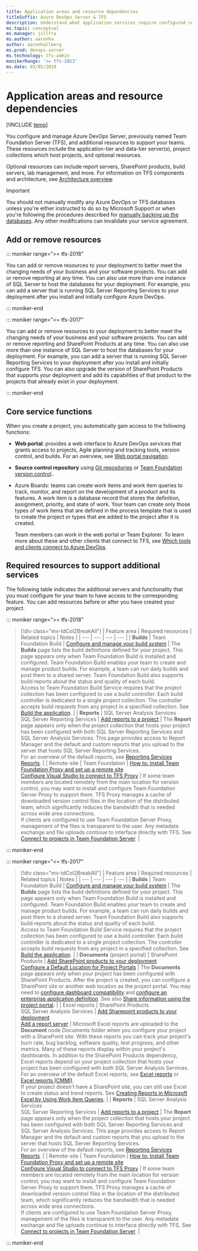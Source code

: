 ```yaml
---
title: Application areas and resource dependencies
titleSuffix: Azure DevOps Server & TFS  
description: Understand what application services require configured resources  
ms.topic: conceptual
ms.manager: jillfra
ms.author: aaronha
author: aaronhallberg
ms.prod: devops-server
ms.technology: tfs-admin
monikerRange: '>= tfs-2013'
ms.date: 03/05/2019
--- 
```


# Application areas and resource dependencies

[!INCLUDE [temp](../_shared/version-tfs-all-versions.md)]

You configure and manage Azure DevOps Server, previously named Team Foundation Server (TFS), and additional
resources to support your teams. These resources include the
application-tier and data-tier server(s), project collections which
host projects, and optional resources. 

Optional resources can include report servers,
SharePoint products, build servers, lab management, and more. For
information on TFS components and architecture, see [Architecture overview](../architecture/architecture.md).

> [!IMPORTANT]  
> You should not manually modify any Azure DevOps or TFS databases unless you're
> either instructed to do so by Microsoft Support or when you're
> following the procedures described for [manually backing up the databases](backup/manually-backup-tfs.md).  Any other modifications can invalidate your service agreement.



## Add or remove resources

::: moniker range=">= tfs-2018"

You can add or remove resources to your deployment to better meet the
changing needs of your business and your software projects. You can add or remove reporting at
any time. You can also use more than one instance of SQL Server to host
the databases for your deployment. For example, you can add a server
that is running SQL Server Reporting Services to your deployment after
you install and initially configure Azure DevOps. 

::: moniker-end

::: moniker range="<= tfs-2017"

You can add or remove resources to your deployment to better meet the
changing needs of your business and your software projects. You can add or remove reporting and SharePoint Products at
any time. You can also use more than one instance of SQL Server to host
the databases for your deployment. For example, you can add a server
that is running SQL Server Reporting Services to your deployment after
you install and initially configure TFS. You can also upgrade the
version of SharePoint Products that supports your deployment and add its
capabilities of that product to the projects that already exist in
your deployment.

::: moniker-end

## Core service functions

When you create a project, you automatically gain access to the
following functions:

-   **Web portal**: provides a web interface to Azure DevOps services that grants access to
    projects, Agile planning and tracking tools, version control,
    and builds. For an overview, see [Web portal navigation](/azure/devops/project/navigation/index).

-   **Source control repository** using [Git repositories](/azure/devops/repos/git/gitquickstart) or [Team Foundation version control](/azure/devops/repos/git/overview)..

-   Azure Boards: teams can create work items and work item
    queries to track, monitor, and report on the development of a
    product and its features. A work item is a database record that
    stores the definition, assignment, priority, and state of work. Your
    team can create only those types of work items that are defined in
    the process template that is used to create the project or
    types that are added to the project after it is created.

    Team members can work in the web portal or Team Explorer. To learn more about
    these and other clients that connect to TFS, see [Which tools and clients connect to Azure DevOps](/azure/devops/user-guide/tools).

## Required resources to support additional services

The following table indicates the additional servers and functionality
that you must configure for your team to have access to the
corresponding feature. You can add resources before or after you have
created your project.


::: moniker range=">= tfs-2018"

> [!div class="mx-tdCol2BreakAll"]
> | Feature area | Required resources | Related topics | Notes |
> | --- | --- | --- | --- |
> | **Builds** | Team Foundation Build | [Configure and manage your build system](/azure/devops/build-release/overview) | The **Builds** page lists the build definitions defined for your project. This page appears only when Team Foundation Build is installed and configured. Team Foundation Build enables your team to create and manage product builds. For example, a team can run daily builds and post them to a shared server. Team Foundation Build also supports build reports about the status and quality of each build. <br/>Access to Team Foundation Build Service requires that the project collection has been configured to use a build controller. Each build controller is dedicated to a single project collection. The controller accepts build requests from any project in a specified collection. See [Build the application](https://msdn.microsoft.com/library/ms181709). |
> | **Reports** | SQL Server Analysis Services <br/>SQL Server Reporting Services | [Add reports to a project](/azure/devops/report/admin/add-reports-to-a-team-project) | The **Report** page appears only when the project collection that hosts your project has been configured with both SQL Server Reporting Services and SQL Server Analysis Services. This page provides access to Report Manager and the default and custom reports that you upload to the server that hosts SQL Server Reporting Services. <br/>For an overview of the default reports, see [Reporting Services Reports](https://msdn.microsoft.com/library/dd380714). |
> | Remote-site | Team Foundation | [How to: Install Team Foundation Proxy and set up a remote site](../install/install-proxy-setup-remote.md) <br/>[Configure Visual Studio to connect to TFS Proxy](/azure/devops/organizations/projects/connect-to-projects) | If some team members are located remotely from the main location for version control, you may want to install and configure Team Foundation Server Proxy to support them.  TFS Proxy manages a cache of downloaded version control files in the location of the distributed team, which significantly reduces the bandwidth that is needed across wide area connections. <br/>If clients are configured to use Team Foundation Server Proxy, management of the files is transparent to the user. Any metadata exchange and file uploads continue to interface directly with TFS. See [Connect to projects in Team Foundation Server](/azure/devops/organizations/projects/connect-to-projects). |

::: moniker-end


::: moniker range="<= tfs-2017"

> [!div class="mx-tdCol2BreakAll"]
> | Feature area | Required resources | Related topics | Notes |
> | --- | --- | --- | --- |
> | **Builds** | Team Foundation Build | [Configure and manage your build system](/azure/devops/build-release/overview) | The **Builds** page lists the build definitions defined for your project. This page appears only when Team Foundation Build is installed and configured. Team Foundation Build enables your team to create and manage product builds. For example, a team can run daily builds and post them to a shared server. Team Foundation Build also supports build reports about the status and quality of each build. <br/>Access to Team Foundation Build Service requires that the project collection has been configured to use a build controller. Each build controller is dedicated to a single project collection. The controller accepts build requests from any project in a specified collection. See [Build the application](https://msdn.microsoft.com/library/ms181709). |
> | **Documents** (project portal) | SharePoint Products | [Add SharePoint products to your deployment](add-sharepoint-to-tfs.md) <br/>[Configure a Default Location for Project Portals](https://msdn.microsoft.com/library/dd386357) | The **Documents** page appears only when your project has been configured with SharePoint Products.  After the project is created, you can configure a SharePoint site or another web location as the project portal.  You may need to [configure dashboard compatibility](config-ent-sharepoint0710-dashboards.md) and [configure an enterprise application definition](../install/sharepoint/config-enterprise-app-def.md).  See also [Share information using the project portal](https://msdn.microsoft.com/library/ms242883(v=vs.120).aspx). |
> | Excel reports | SharePoint Products <br/>SQL Server Analysis Services | [Add Sharepoint products to your deployment](add-sharepoint-to-tfs.md) <br/>[Add a report server](/azure/devops/report/admin/add-a-report-server) | Microsoft Excel reports are uploaded to the **Document** node Documents folder when you configure your project with a SharePoint site. With these reports you can track your project's burn rate, bug backlog, software quality, test progress, and other metrics. Many of these reports display within your project's dashboards. In addition to the SharePoint Products dependency, Excel reports depend on your project collection that hosts your project has been configured with both SQL Server Analysis Services. <br/>For an overview of the default Excel reports, see [Excel reports](https://msdn.microsoft.com/library/dd997876) or [Excel reports (CMMI)](https://msdn.microsoft.com/library/ee461589). <br/>If your project doesn't have a SharePoint site, you can still use Excel to create status and trend reports. See [Creating Reports in Microsoft Excel by Using Work Item Queries](/azure/devops/report/excel/create-status-and-trend-excel-reports). |
> | **Reports** | SQL Server Analysis Services <br/>SQL Server Reporting Services | [Add reports to a project](/azure/devops/report/admin/add-reports-to-a-team-project) | The **Report** page appears only when the project collection that hosts your project has been configured with both SQL Server Reporting Services and SQL Server Analysis Services. This page provides access to Report Manager and the default and custom reports that you upload to the server that hosts SQL Server Reporting Services. <br/>For an overview of the default reports, see [Reporting Services Reports](https://msdn.microsoft.com/library/dd380714). |
> | Remote-site | Team Foundation | [How to: Install Team Foundation Proxy and set up a remote site](../install/install-proxy-setup-remote.md) <br/>[Configure Visual Studio to connect to TFS Proxy](/azure/devops/organizations/projects/connect-to-projects) | If some team members are located remotely from the main location for version control, you may want to install and configure Team Foundation Server Proxy to support them.  TFS Proxy manages a cache of downloaded version control files in the location of the distributed team, which significantly reduces the bandwidth that is needed across wide area connections. <br/>If clients are configured to use Team Foundation Server Proxy, management of the files is transparent to the user. Any metadata exchange and file uploads continue to interface directly with TFS. See [Connect to projects in Team Foundation Server](/azure/devops/organizations/projects/connect-to-projects). |




::: moniker-end

